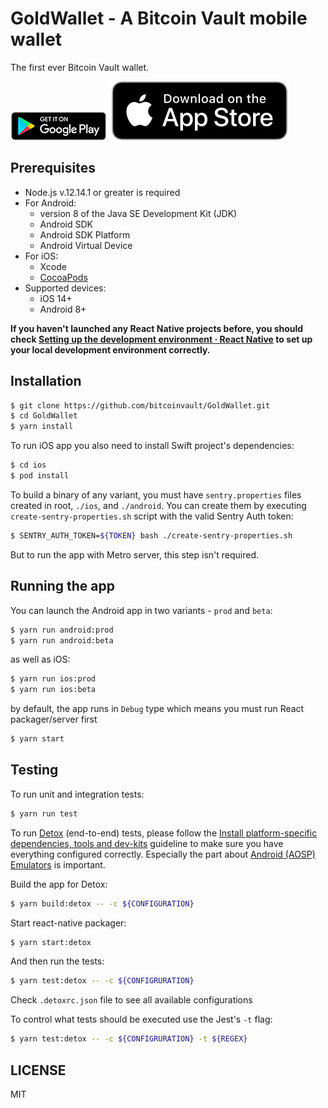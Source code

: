 # GoldWallet - A Bitcoin Vault mobile wallet

The first ever Bitcoin Vault wallet.

[![Playstore](/img/GooglePlay.png)](https://play.google.com/store/apps/details?id=io.goldwallet.wallet)
[![AppStore](/img/AppStore.svg)](https://apps.apple.com/pl/app/goldwallet-for-btcv/id1515116464)

## Prerequisites

* Node.js v.12.14.1 or greater is required
* For Android: 
    * version 8 of the Java SE Development Kit (JDK)
    * Android SDK
    * Android SDK Platform
    * Android Virtual Device
* For iOS: 
    * Xcode
    * [CocoaPods](https://cocoapods.org/)
* Supported devices:
    * iOS 14+
    * Android 8+

**If you haven't launched any React Native projects before, you should check [Setting up the development environment · React Native](https://reactnative.dev/docs/environment-setup) to set up your local development environment correctly.**

## Installation

```sh
$ git clone https://github.com/bitcoinvault/GoldWallet.git
$ cd GoldWallet
$ yarn install
```

To run iOS app you also need to install Swift project's dependencies:

```sh
$ cd ios
$ pod install
```

To build a binary of any variant, you must have `sentry.properties` files created in root, `./ios`, and `./android`. You can create them by executing `create-sentry-properties.sh` script with the valid Sentry Auth token:

```sh
$ SENTRY_AUTH_TOKEN=${TOKEN} bash ./create-sentry-properties.sh  
```

But to run the app with Metro server, this step isn't required.

## Running the app

You can launch the Android app in two variants - `prod` and `beta`:

```sh
$ yarn run android:prod
$ yarn run android:beta
```

as well as iOS:

```sh
$ yarn run ios:prod
$ yarn run ios:beta
```

by default, the app runs in `Debug` type which means you must run React packager/server first

```sh
$ yarn start
```

## Testing

To run unit and integration tests:

```bash
$ yarn run test
```

To run [Detox](https://github.com/wix/Detox) (end-to-end) tests, please follow the [Install platform-specific dependencies, tools and dev-kits](https://github.com/wix/Detox/blob/master/docs/Introduction.GettingStarted.md#install-platform-specific-dependencies-tools-and-dev-kits) guideline to make sure you have everything configured correctly. Especially the part about [Android (AOSP) Emulators](https://github.com/wix/Detox/blob/master/docs/Introduction.AndroidDevEnv.md) is important.

Build the app for Detox:

```sh
$ yarn build:detox -- -c ${CONFIGURATION}
```

Start react-native packager:

```sh
$ yarn start:detox
```

And then run the tests:
```sh
$ yarn test:detox -- -c ${CONFIGRURATION} 
```

Check `.detoxrc.json` file to see all available configurations

To control what tests should be executed use the Jest's `-t` flag:

```sh
$ yarn test:detox -- -c ${CONFIGRURATION} -t ${REGEX}
```

## LICENSE

MIT
